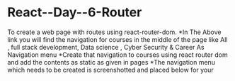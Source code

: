 # React--Day--6-Router

To create a web page with routes using react-router-dom.
 *In The Above link you will find the navigation for courses in the middle of the page like All , full stack development, Data science , Cyber Security & Career As Navigation menu
 *Create that navigation to courses using react router dom and add the contents as static as given in pages
 *The navigation menu which needs to be created is screenshotted and placed below for your 

